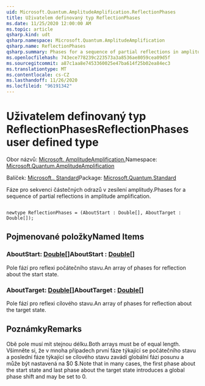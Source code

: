 ```yaml
---
uid: Microsoft.Quantum.AmplitudeAmplification.ReflectionPhases
title: Uživatelem definovaný typ ReflectionPhases
ms.date: 11/25/2020 12:00:00 AM
ms.topic: article
qsharp.kind: udt
qsharp.namespace: Microsoft.Quantum.AmplitudeAmplification
qsharp.name: ReflectionPhases
qsharp.summary: Phases for a sequence of partial reflections in amplitude amplification.
ms.openlocfilehash: 743ece778239c223573a3a8536ae8059cea09d5f
ms.sourcegitcommit: a87c1aa8e7453360025e47ba614f25b02ea84ec3
ms.translationtype: MT
ms.contentlocale: cs-CZ
ms.lasthandoff: 11/26/2020
ms.locfileid: "96191342"
---
```

# <a name="reflectionphases-user-defined-type"></a><span data-ttu-id="9881b-102">Uživatelem definovaný typ ReflectionPhases</span><span class="sxs-lookup"><span data-stu-id="9881b-102">ReflectionPhases user defined type</span></span>

<span data-ttu-id="9881b-103">Obor názvů: [Microsoft. AmplitudeAmplification.](xref:Microsoft.Quantum.AmplitudeAmplification)</span><span class="sxs-lookup"><span data-stu-id="9881b-103">Namespace: [Microsoft.Quantum.AmplitudeAmplification](xref:Microsoft.Quantum.AmplitudeAmplification)</span></span>

<span data-ttu-id="9881b-104">Balíček: [Microsoft.. Standard](https://nuget.org/packages/Microsoft.Quantum.Standard)</span><span class="sxs-lookup"><span data-stu-id="9881b-104">Package: [Microsoft.Quantum.Standard](https://nuget.org/packages/Microsoft.Quantum.Standard)</span></span>


<span data-ttu-id="9881b-105">Fáze pro sekvenci částečných odrazů v zesílení amplitudy.</span><span class="sxs-lookup"><span data-stu-id="9881b-105">Phases for a sequence of partial reflections in amplitude amplification.</span></span>

```qsharp

newtype ReflectionPhases = (AboutStart : Double[], AboutTarget : Double[]);
```



## <a name="named-items"></a><span data-ttu-id="9881b-106">Pojmenované položky</span><span class="sxs-lookup"><span data-stu-id="9881b-106">Named Items</span></span>

### <a name="aboutstart--double"></a><span data-ttu-id="9881b-107">AboutStart: [Double](xref:microsoft.quantum.lang-ref.double)[]</span><span class="sxs-lookup"><span data-stu-id="9881b-107">AboutStart : [Double](xref:microsoft.quantum.lang-ref.double)[]</span></span>

<span data-ttu-id="9881b-108">Pole fází pro reflexi počátečního stavu.</span><span class="sxs-lookup"><span data-stu-id="9881b-108">An array of phases for reflection about the start state.</span></span>
### <a name="abouttarget--double"></a><span data-ttu-id="9881b-109">AboutTarget: [Double](xref:microsoft.quantum.lang-ref.double)[]</span><span class="sxs-lookup"><span data-stu-id="9881b-109">AboutTarget : [Double](xref:microsoft.quantum.lang-ref.double)[]</span></span>

<span data-ttu-id="9881b-110">Pole fází pro reflexi cílového stavu.</span><span class="sxs-lookup"><span data-stu-id="9881b-110">An array of phases for reflection about the target state.</span></span>

## <a name="remarks"></a><span data-ttu-id="9881b-111">Poznámky</span><span class="sxs-lookup"><span data-stu-id="9881b-111">Remarks</span></span>

<span data-ttu-id="9881b-112">Obě pole musí mít stejnou délku.</span><span class="sxs-lookup"><span data-stu-id="9881b-112">Both arrays must be of equal length.</span></span> <span data-ttu-id="9881b-113">Všimněte si, že v mnoha případech první fáze týkající se počátečního stavu a poslední fáze týkající se cílového stavu zavádí globální fázi posunu a může být nastavená na $0 $.</span><span class="sxs-lookup"><span data-stu-id="9881b-113">Note that in many cases, the first phase about the start state and last phase about the target state introduces a global phase shift and may be set to $0$.</span></span>